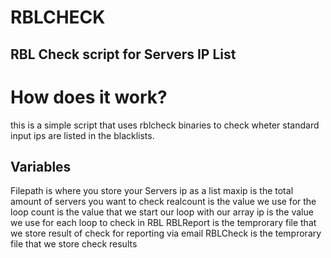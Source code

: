 # RBLCHECK
## RBL Check script for Servers IP List

# How does it work?
this is a simple script that uses rblcheck binaries to check wheter standard input ips are listed in the blacklists.

## Variables
Filepath is where you store your Servers ip as a list
maxip is the total amount of servers you want to check
realcount is the value we use for the loop
count is the value that we start our loop with our array
ip is the value we use for each loop to check in RBL
RBLReport is the temprorary file that we store result of check for reporting via email
RBLCheck is the temprorary file that we store check results
